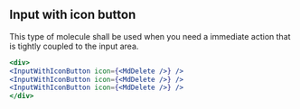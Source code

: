 ## Input with icon button

This type of molecule shall be used when you need a immediate action that is
tightly coupled to the input area.


```.jsx
<div>
<InputWithIconButton icon={<MdDelete />} />
<InputWithIconButton icon={<MdDelete />} />
<InputWithIconButton icon={<MdDelete />} />
</div>
```
